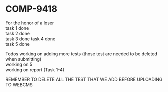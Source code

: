 # COMP-9418
For the honor of a loser  
task 1 done  
task 2 done  
task 3 done
task 4 done  
task 5 done

Todos
working on adding more tests (those test are needed to be deleted when submitting)  
working on 5  
working on report (Task 1-4)  

REMEMBER TO DELETE ALL THE TEST THAT WE ADD BEFORE UPLOADING TO WEBCMS  